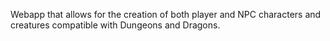 Webapp that allows for the creation of both player and NPC characters and creatures compatible with Dungeons and Dragons.
